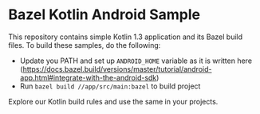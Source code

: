Bazel Kotlin Android Sample
======

This repository contains simple Kotlin 1.3 application and its Bazel build files. To build these samples, do the following:

* Update you PATH and set up `ANDROID_HOME` variable as it is written here (https://docs.bazel.build/versions/master/tutorial/android-app.html#integrate-with-the-android-sdk)
* Run `bazel build //app/src/main:bazel` to build project

Explore our Kotlin build rules and use the same in your projects.